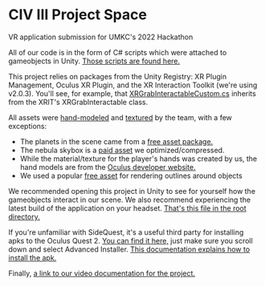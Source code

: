 # CIV III Project Space
 VR application submission for UMKC's 2022 Hackathon
 
 All of our code is in the form of C# scripts which were attached to gameobjects in Unity. [Those scripts are found here.](https://github.com/jfordnull/CIV-III-Project-Space/tree/main/Project%20Space%204.1/Assets/Scripts) 
 
 This project relies on packages from the Unity Registry: XR Plugin Management, Oculus XR Plugin, and the XR Interaction Toolkit (we're using v2.0.3). You'll see, for example, that [XRGrabInteractableCustom.cs](https://github.com/jfordnull/CIV-III-Project-Space/blob/main/Project%20Space%204.1/Assets/Scripts/XRGrabInteractableCustom.cs) inherits from the XRIT's XRGrabInteractable class.
 
 All assets were [hand-modeled](https://github.com/jfordnull/CIV-III-Project-Space/tree/main/Project%20Space%204.1/Assets/Models) and [textured](https://github.com/jfordnull/CIV-III-Project-Space/tree/main/Project%20Space%204.1/Assets/Materials) by the team, with a few exceptions:
 * The planets in the scene came from a [free asset package.](https://assetstore.unity.com/packages/3d/environments/planets-of-the-solar-system-3d-90219) 
 * The nebula skybox is a [paid asset](https://assetstore.unity.com/packages/2d/textures-materials/sky/8k-nebulas-10-maps-65403) we optimized/compressed.
 * While the material/texture for the player's hands was created by us, the hand models are from the [Oculus developer website.](https://developer.oculus.com/downloads/package/oculus-hand-models/)
 * We used a popular [free asset](https://assetstore.unity.com/packages/tools/particles-effects/quick-outline-115488) for rendering outlines around objects
 
 We recommended opening this project in Unity to see for yourself how the gameobjects interact in our scene. We also recommend experiencing the latest build of the application on your headset. [That's this file in the root directory.](https://github.com/jfordnull/CIV-III-Project-Space/blob/main/PS4.3.6.apk)

If you're unfamiliar with SideQuest, it's a useful third party for installing apks to the Oculus Quest 2. [You can find it here,](https://sidequestvr.com/setup-howto) just make sure you scroll down and select Advanced Installer. [This documentation explains how to install the apk.](https://innovate.it.miami.edu/_assets/pdf/tutorial-for-installing-app.pdf)

Finally, [a link to our video documentation for the project.](https://www.youtube.com/watch?v=BFOXRFZsWNU)
